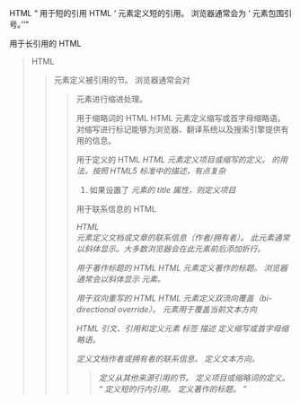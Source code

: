 HTML <q> 用于短的引用
HTML <q> 元素定义短的引用。
浏览器通常会为 <q> 元素包围引号。

用于长引用的 HTML <blockquote>
HTML <blockquote> 元素定义被引用的节。
浏览器通常会对 <blockquote> 元素进行缩进处理。

用于缩略词的 HTML <abbr>
HTML <abbr> 元素定义缩写或首字母缩略语。
对缩写进行标记能够为浏览器、翻译系统以及搜索引擎提供有用的信息。

用于定义的 HTML <dfn>
HTML <dfn> 元素定义项目或缩写的定义。
<dfn> 的用法，按照 HTML5 标准中的描述，有点复杂
1. 如果设置了 <dfn> 元素的 title 属性，则定义项目

用于联系信息的 HTML <address>
HTML <address> 元素定义文档或文章的联系信息（作者/拥有者）。
此元素通常以斜体显示。大多数浏览器会在此元素前后添加折行。

用于著作标题的 HTML <cite>
HTML <cite> 元素定义著作的标题。
浏览器通常会以斜体显示 <cite> 元素。

用于双向重写的 HTML <bdo>
HTML <bdo> 元素定义双流向覆盖（bi-directional override）。
<bdo> 元素用于覆盖当前文本方向


HTML 引文、引用和定义元素
标签	描述
<abbr>	定义缩写或首字母缩略语。
<address>	定义文档作者或拥有者的联系信息。
<bdo>	定义文本方向。
<blockquote>	定义从其他来源引用的节。
<dfn>	定义项目或缩略词的定义。
<q>	定义短的行内引用。
<cite>	定义著作的标题。